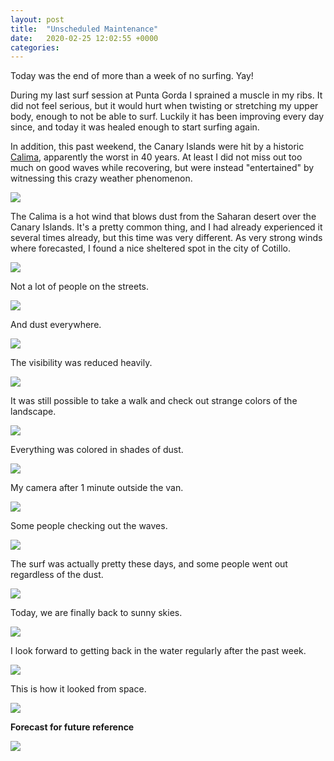 ```yaml
---
layout: post
title:  "Unscheduled Maintenance"
date:   2020-02-25 12:02:55 +0000
categories:
---
```


Today was the end of more than a week of no surfing. Yay!

During my last surf session at Punta Gorda I sprained a muscle in my ribs. It did not feel serious, but it would hurt when twisting or stretching my upper body, enough to not be able to surf. Luckily it has been improving every day since, and today it was healed enough to start surfing again.

In addition, this past weekend, the Canary Islands were hit by a historic [Calima](https://www.weatheronline.co.uk/reports/wind/The-Calima.htm), apparently the worst in 40 years. At least I did not miss out too much on good waves while recovering, but were instead "entertained" by witnessing this crazy weather phenomenon.

![](/assets/20200225/calima.gif)

The Calima is a hot wind that blows dust from the Saharan desert over the Canary Islands. It's a pretty common thing, and I had already experienced it several times already, but this time was very different. As very strong winds where forecasted, I found a nice sheltered spot in the city of Cotillo.

![](/assets/20200225/IMG_5588_resized.JPG)

Not a lot of people on the streets.

![](/assets/20200225/IMG_5587_resized.JPG)

And dust everywhere.

![](/assets/20200225/IMG_5579_resized.JPG)

The visibility was reduced heavily.

![](/assets/20200225/IMG_4645_resized.jpg)

It was still possible to take a walk and check out strange colors of the landscape.

![](/assets/20200225/IMG_4646_resized.jpg)

Everything was colored in shades of dust.

![](/assets/20200225/IMG_4665_resized.jpg)

My camera after 1 minute outside the van.

![](/assets/20200225/IMG_5563_resized.JPG)

Some people checking out the waves.

![](/assets/20200225/IMG_5566_resized.JPG)

The surf was actually pretty these days, and some people went out regardless of the dust.

![](/assets/20200225/IMG_5634_resized.JPG)

Today, we are finally back to sunny skies.

![](/assets/20200225/IMG_5636_resized.JPG)

I look forward to getting back in the water regularly after the past week.

![](/assets/20200225/IMG_5624_resized.JPG)

This is how it looked from space.

![](/assets/20200225/satellite.jpg)

**Forecast for future reference**

![](/assets/20200225/forecast.PNG)

[jekyll]:https://jekyllrb.com/
[ruby-on-wheels]: https://ruby-on-wheels.github.io
